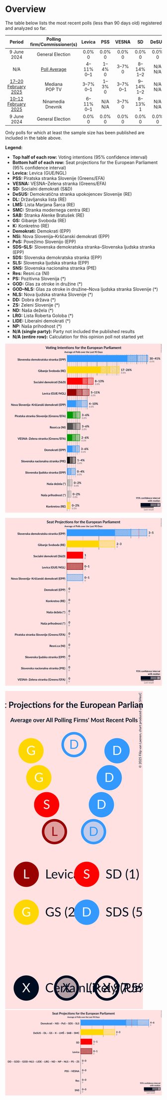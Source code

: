 # Overview

The table below lists the most recent polls (less than 90 days old) registered and analyzed so far.

| Period     | Polling firm/Commissioner(s) | Levica | PSS | VESNA | SD | DeSUS | DL | LMŠ | SMC | SAB | GS | K | Demokrati | NSi | PoS | SDS–SLS | SDS | SLS | SNS | Res | PS | GOD | GOD–NLS | NLS | DD | ZS | ND | LRG | LIDE | NP |
|:----------:|:----------------------------:|:--:|:--:|:--:|:--:|:--:|:--:|:--:|:--:|:--:|:--:|:--:|:--:|:--:|:--:|:--:|:--:|:--:|:--:|:--:|:--:|:--:|:--:|:--:|:--:|:--:|:--:|:--:|:--:|:--:|
| 9 June 2024 | General Election | 0.0% <br> 0 | 0.0% <br> 0 | 0.0% <br> 0 | 0.0% <br> 0 | 0.0% <br> 0 | 0.0% <br> 0 | 0.0% <br> 0 | 0.0% <br> 0 | 0.0% <br> 0 | 0.0% <br> 0 | 0.0% <br> 0 | 0.0% <br> 0 | 0.0% <br> 0 | 0.0% <br> 0 | 0.0% <br> 0 | 0.0% <br> 0 | 0.0% <br> 0 | 0.0% <br> 0 | 0.0% <br> 0 | 0.0% <br> 0 | 0.0% <br> 0 | 0.0% <br> 0 | 0.0% <br> 0 | 0.0% <br> 0 | 0.0% <br> 0 | 0.0% <br> 0 | 0.0% <br> 0 | 0.0% <br> 0 | 0.0% <br> 0 |
| N/A | [Poll Average](average.html) | 4–11% <br> 0–1 | 1–4% <br> 0 | 3–7% <br> 0 | 8–14% <br> 1–2 | N/A <br> N/A | N/A <br> N/A | N/A <br> N/A | N/A <br> N/A | N/A <br> N/A | 17–26% <br> 2–3 | N/A <br> N/A | 3–8% <br> 0–1 | 4–10% <br> 0–1 | N/A <br> N/A | N/A <br> N/A | 28–37% <br> 3–5 | 1–4% <br> 0 | 1–4% <br> 0 | 4–8% <br> 0–1 | N/A <br> N/A | N/A <br> N/A | N/A <br> N/A | N/A <br> N/A | N/A <br> N/A | 0–2% <br> 0 | N/A <br> N/A | N/A <br> N/A | N/A <br> N/A | N/A <br> N/A |
| [17–20 February 2025](2025-02-20-Mediana.html) | Mediana <br> POP TV | 3–7% <br> 0–1 | 1–3% <br> 0 | 3–7% <br> 0–1 | 9–14% <br> 1–2 | N/A <br> N/A | N/A <br> N/A | N/A <br> N/A | N/A <br> N/A | N/A <br> N/A | 16–23% <br> 2–3 | N/A <br> N/A | 4–8% <br> 0–1 | 4–8% <br> 0–1 | N/A <br> N/A | N/A <br> N/A | 28–36% <br> 4–5 | 1–4% <br> 0 | 1–4% <br> 0 | 4–8% <br> 0–1 | N/A <br> N/A | N/A <br> N/A | N/A <br> N/A | N/A <br> N/A | N/A <br> N/A | 0–2% <br> 0 | N/A <br> N/A | N/A <br> N/A | N/A <br> N/A | N/A <br> N/A |
| [10–12 February 2025](2025-02-12-Ninamedia.html) | Ninamedia <br> Dnevnik | 6–11% <br> 0–1 | N/A <br> N/A | 3–7% <br> 0 | 8–13% <br> 1 | N/A <br> N/A | N/A <br> N/A | N/A <br> N/A | N/A <br> N/A | N/A <br> N/A | 19–27% <br> 2–3 | N/A <br> N/A | 3–6% <br> 0 | 6–11% <br> 0–1 | N/A <br> N/A | N/A <br> N/A | 30–38% <br> 3–5 | 2–4% <br> 0 | N/A <br> N/A | N/A <br> N/A | N/A <br> N/A | N/A <br> N/A | N/A <br> N/A | N/A <br> N/A | N/A <br> N/A | N/A <br> N/A | N/A <br> N/A | N/A <br> N/A | N/A <br> N/A | N/A <br> N/A |
| 9 June 2024 | General Election | 0.0% <br> 0 | 0.0% <br> 0 | 0.0% <br> 0 | 0.0% <br> 0 | 0.0% <br> 0 | 0.0% <br> 0 | 0.0% <br> 0 | 0.0% <br> 0 | 0.0% <br> 0 | 0.0% <br> 0 | 0.0% <br> 0 | 0.0% <br> 0 | 0.0% <br> 0 | 0.0% <br> 0 | 0.0% <br> 0 | 0.0% <br> 0 | 0.0% <br> 0 | 0.0% <br> 0 | 0.0% <br> 0 | 0.0% <br> 0 | 0.0% <br> 0 | 0.0% <br> 0 | 0.0% <br> 0 | 0.0% <br> 0 | 0.0% <br> 0 | 0.0% <br> 0 | 0.0% <br> 0 | 0.0% <br> 0 | 0.0% <br> 0 |

Only polls for which at least the sample size has been published are included in the table above.

**Legend:**
+ **Top half of each row:** Voting intentions (95% confidence interval)
+ **Bottom half of each row:** Seat projections for the European Parliament (95% confidence interval)
+ **Levica:** Levica (GUE/NGL)
+ **PSS:** Piratska stranka Slovenije (Greens/EFA)
+ **VESNA:** VESNA–Zelena stranka (Greens/EFA)
+ **SD:** Socialni demokrati (S&D)
+ **DeSUS:** Demokratična stranka upokojencev Slovenije (RE)
+ **DL:** Državljanska lista (RE)
+ **LMŠ:** Lista Marjana Šarca (RE)
+ **SMC:** Stranka modernega centra (RE)
+ **SAB:** Stranka Alenke Bratušek (RE)
+ **GS:** Gibanje Svoboda (RE)
+ **K:** Konkretno (RE)
+ **Demokrati:** Demokrati (EPP)
+ **NSi:** Nova Slovenija–Krščanski demokrati (EPP)
+ **PoS:** Povežimo Slovenijo (EPP)
+ **SDS–SLS:** Slovenska demokratska stranka–Slovenska ljudska stranka (EPP)
+ **SDS:** Slovenska demokratska stranka (EPP)
+ **SLS:** Slovenska ljudska stranka (EPP)
+ **SNS:** Slovenska nacionalna stranka (PfE)
+ **Res:** Resni.ca (NI)
+ **PS:** Pozitivna Slovenija (*)
+ **GOD:** Glas za otroke in družine (*)
+ **GOD–NLS:** Glas za otroke in družine–Nova ljudska stranka Slovenije (*)
+ **NLS:** Nova ljudska stranka Slovenije (*)
+ **DD:** Dobra država (*)
+ **ZS:** Zeleni Slovenije (*)
+ **ND:** Naša dežela (*)
+ **LRG:** Lista Roberta Goloba (*)
+ **LIDE:** Liberalni demokrati (*)
+ **NP:** Naša prihodnost (*)
+ **N/A (single party):** Party not included the published results
+ **N/A (entire row):** Calculation for this opinion poll not started yet


![Graph with voting intentions not yet produced](average.png "Voting Intentions")

![Graph with seats not yet produced](average-seats.png "Seats")

![Graph with seating plan not yet produced](average-seating-plan.png "Seating Plan")
![Graph with coalitions seats not yet produced](average-coalitions-seats.png "Coalitions Seats")
